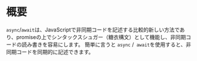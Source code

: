 # **概要**



`async`/`await`は、JavaScriptで非同期コードを記述する比較的新しい方法であり、promiseの上でシンタックスシュガー（糖衣構文）として機能し、非同期コードの読み書きを容易にします。
簡単に言うと `async` /` await`を使用すると、非同期コードを同期的に記述できます。
